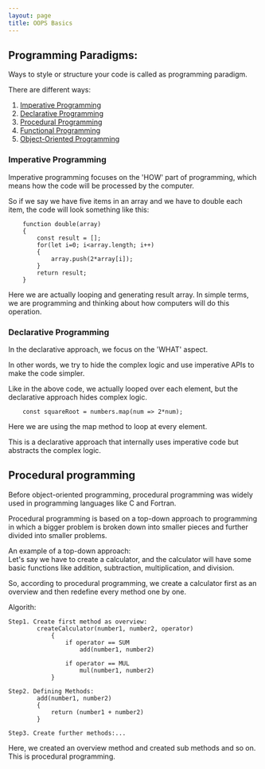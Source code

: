 ```yaml
---
layout: page
title: OOPS Basics
---
```


## Programming Paradigms:
Ways to style or structure your code is called as programming paradigm.  

There are different ways:  
1. [Imperative Programming](#imperative-programming)
2. [Declarative Programming]()
3. [Procedural Programming]()
4. [Functional Programming]()
5. [Object-Oriented Programming]()

### Imperative Programming
Imperative programming focuses on the 'HOW' part of programming, which means how the code will be processed by the computer.  

So if we say we have five items in an array and we have to double each item, the code will look something like this:
```
    function double(array)
    {
        const result = [];
        for(let i=0; i<array.length; i++)
        {
            array.push(2*array[i]);
        }
        return result;
    }
```
Here we are actually looping and generating result array. In simple terms, we are programming and thinking about how computers will do this operation.

### Declarative Programming 
In the declarative approach, we focus on the 'WHAT' aspect.  

In other words, we try to hide the complex logic and use imperative APIs to make the code simpler.  

Like in the above code, we actually looped over each element, but the declarative approach hides complex logic.  

```
    const squareRoot = numbers.map(num => 2*num);
```
Here we are using the map method to loop at every element.  

This is a declarative approach that internally uses imperative code but abstracts the complex logic. 
## Procedural programming  
Before object-oriented programming, procedural programming was widely used in programming languages like C and Fortran.  

Procedural programming is based on a top-down approach to programming in which a bigger problem is broken down into smaller pieces and further divided into smaller problems.  

An example of a top-down approach:  
Let's say we have to create a calculator, and the calculator will have some basic functions like addition, subtraction, multiplication, and division.  

So, according to procedural programming, we create a calculator first as an overview and then redefine every method one by one.  

Algorith:
```
Step1. Create first method as overview:
        createCalculator(number1, number2, operator)
            {
                if operator == SUM 
                    add(number1, number2)

                if operator == MUL
                    mul(number1, number2)
            }

Step2. Defining Methods:
        add(number1, number2)
        {
            return (number1 + number2)
        }

Step3. Create further methods:...
```
Here, we created an overview method and created sub methods and so on. This is procedural programming.
